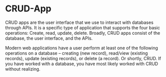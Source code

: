 # CRUD-App
CRUD apps are the user interface that we use to interact with databases through APIs. It is a specific type of application that supports the four basic operations: Create, read, update, delete. Broadly, CRUD apps consist of the database, the user interface, and the APIs.

Modern web applications have a user perform at least one of the following operations on a database – creating (new record), read/view (existing records), update (existing records), or delete (a record). Or shortly, CRUD. If you have worked with a database, you have most likely worked with CRUD without realizing.
